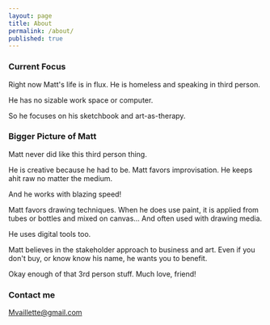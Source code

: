 ```yaml
---
layout: page
title: About
permalink: /about/
published: true
---
```

### Current Focus

Right now Matt's life is in flux. He is homeless and speaking in third person. 

He has no sizable work space or computer.

So he focuses on his sketchbook and art-as-therapy.

### Bigger Picture of Matt

Matt never did like this third person thing.

He is creative because he had to be. Matt favors improvisation. He keeps ahit raw no matter the medium.

And he works with blazing speed!

Matt favors drawing techniques. When he does use paint, it is applied from tubes or bottles and mixed on canvas... And often used with drawing media. 

He uses digital tools too.

Matt believes in the stakeholder approach to business and art. Even if you don't buy, or know know his name, he wants you to benefit.

Okay enough of that 3rd person stuff. Much love, friend!

### Contact me

[Mvaillette@gmail.com](mailto:mvaillette@gmail.com)
